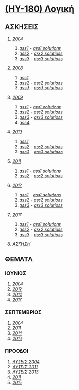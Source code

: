 # [(HY-180) Λογική](http://www.csd.uoc.gr/~hy180/)

## ΑΣΚΗΣΕΙΣ

1. _[2004](https://github.com/keybraker/Computer-Science-Department-Wiki/tree/master/ΜΑΘΗΜΑΤΑ/ΗΥ-180/ΑΣΚΗΣΕΙΣ/2004)_
	1. _[ass1](https://github.com/keybraker/Computer-Science-Department-Wiki/blob/master/ΜΑΘΗΜΑΤΑ/ΗΥ-180/ΑΣΚΗΣΕΙΣ/2004/assign1.pdf)_ - _[ass1 solutions](https://github.com/keybraker/Computer-Science-Department-Wiki/blob/master/ΜΑΘΗΜΑΤΑ/ΗΥ-180/ΑΣΚΗΣΕΙΣ/2004/solutions1.pdf)_
	2. _[ass2](https://github.com/keybraker/Computer-Science-Department-Wiki/blob/master/ΜΑΘΗΜΑΤΑ/ΗΥ-180/ΑΣΚΗΣΕΙΣ/2004/assign2.pdf)_ - _[ass2 solutions](https://github.com/keybraker/Computer-Science-Department-Wiki/blob/master/ΜΑΘΗΜΑΤΑ/ΗΥ-180/ΑΣΚΗΣΕΙΣ/2004/solutions2.pdf)_
	3. _[ass3](https://github.com/keybraker/Computer-Science-Department-Wiki/blob/master/ΜΑΘΗΜΑΤΑ/ΗΥ-180/ΑΣΚΗΣΕΙΣ/2004/assign3.pdf)_ - _[ass3 solutions](https://github.com/keybraker/Computer-Science-Department-Wiki/blob/master/ΜΑΘΗΜΑΤΑ/ΗΥ-180/ΑΣΚΗΣΕΙΣ/2004/solutions3.pdf)_

2. _[2008](https://github.com/keybraker/Computer-Science-Department-Wiki/tree/master/ΜΑΘΗΜΑΤΑ/ΗΥ-180/ΑΣΚΗΣΕΙΣ/2008)_
	1. _[ass1](https://github.com/keybraker/Computer-Science-Department-Wiki/blob/master/ΜΑΘΗΜΑΤΑ/ΗΥ-180/ΑΣΚΗΣΕΙΣ/2008/assign1.pdf)_
	2. _[ass2](https://github.com/keybraker/Computer-Science-Department-Wiki/blob/master/ΜΑΘΗΜΑΤΑ/ΗΥ-180/ΑΣΚΗΣΕΙΣ/2008/assign2.pdf)_ - _[ass2 solutions](https://github.com/keybraker/Computer-Science-Department-Wiki/blob/master/ΜΑΘΗΜΑΤΑ/ΗΥ-180/ΑΣΚΗΣΕΙΣ/2008/solutions2.pdf)_
	3. _[ass3](https://github.com/keybraker/Computer-Science-Department-Wiki/blob/master/ΜΑΘΗΜΑΤΑ/ΗΥ-180/ΑΣΚΗΣΕΙΣ/2008/assign3.pdf)_ - _[ass3 solutions](https://github.com/keybraker/Computer-Science-Department-Wiki/blob/master/ΜΑΘΗΜΑΤΑ/ΗΥ-180/ΑΣΚΗΣΕΙΣ/2008/solutions3.pdf)_

3. _[2009](https://github.com/keybraker/Computer-Science-Department-Wiki/tree/master/ΜΑΘΗΜΑΤΑ/ΗΥ-180/ΑΣΚΗΣΕΙΣ/2009)_
	1. _[ass1](https://github.com/keybraker/Computer-Science-Department-Wiki/blob/master/ΜΑΘΗΜΑΤΑ/ΗΥ-180/ΑΣΚΗΣΕΙΣ/2009/assign1.pdf)_ - _[ass1 solutions](https://github.com/keybraker/Computer-Science-Department-Wiki/blob/master/ΜΑΘΗΜΑΤΑ/ΗΥ-180/ΑΣΚΗΣΕΙΣ/2009/solutions1.pdf)_
	2. _[ass2](https://github.com/keybraker/Computer-Science-Department-Wiki/blob/master/ΜΑΘΗΜΑΤΑ/ΗΥ-180/ΑΣΚΗΣΕΙΣ/2009/assign2.pdf)_ - _[ass2 solutions](https://github.com/keybraker/Computer-Science-Department-Wiki/blob/master/ΜΑΘΗΜΑΤΑ/ΗΥ-180/ΑΣΚΗΣΕΙΣ/2009/solutions2.pdf)_
	3. _[ass3](https://github.com/keybraker/Computer-Science-Department-Wiki/blob/master/ΜΑΘΗΜΑΤΑ/ΗΥ-180/ΑΣΚΗΣΕΙΣ/2009/assign3.pdf)_ - _[ass3 solutions](https://github.com/keybraker/Computer-Science-Department-Wiki/blob/master/ΜΑΘΗΜΑΤΑ/ΗΥ-180/ΑΣΚΗΣΕΙΣ/2009/solutions3.pdf)_
	4. _[ass4](https://github.com/keybraker/Computer-Science-Department-Wiki/blob/master/ΜΑΘΗΜΑΤΑ/ΗΥ-180/ΑΣΚΗΣΕΙΣ/2009/assign4_prolog.pdf)_

4. _[2010](https://github.com/keybraker/Computer-Science-Department-Wiki/tree/master/ΜΑΘΗΜΑΤΑ/ΗΥ-180/ΑΣΚΗΣΕΙΣ/2010)_
	1. _[ass1](https://github.com/keybraker/Computer-Science-Department-Wiki/blob/master/ΜΑΘΗΜΑΤΑ/ΗΥ-180/ΑΣΚΗΣΕΙΣ/2010/assign1.pdf)_ 
	2. _[ass2](https://github.com/keybraker/Computer-Science-Department-Wiki/blob/master/ΜΑΘΗΜΑΤΑ/ΗΥ-180/ΑΣΚΗΣΕΙΣ/2010/assign2.pdf)_ - _[ass2 solutions](https://github.com/keybraker/Computer-Science-Department-Wiki/blob/master/ΜΑΘΗΜΑΤΑ/ΗΥ-180/ΑΣΚΗΣΕΙΣ/2010/solutions2.pdf)_
	3. _[ass3](https://github.com/keybraker/Computer-Science-Department-Wiki/blob/master/ΜΑΘΗΜΑΤΑ/ΗΥ-180/ΑΣΚΗΣΕΙΣ/2010/assign3.pdf)_ - _[ass3 solutions](https://github.com/keybraker/Computer-Science-Department-Wiki/blob/master/ΜΑΘΗΜΑΤΑ/ΗΥ-180/ΑΣΚΗΣΕΙΣ/2010/solutions3.pdf)_

5. _[2011](https://github.com/keybraker/Computer-Science-Department-Wiki/tree/master/ΜΑΘΗΜΑΤΑ/ΗΥ-180/ΑΣΚΗΣΕΙΣ/2011)_
	1. _[ass1](https://github.com/keybraker/Computer-Science-Department-Wiki/blob/master/ΜΑΘΗΜΑΤΑ/ΗΥ-180/ΑΣΚΗΣΕΙΣ/2011/assign1.pdf)_ - _[ass1 solutions](https://github.com/keybraker/Computer-Science-Department-Wiki/blob/master/ΜΑΘΗΜΑΤΑ/ΗΥ-180/ΑΣΚΗΣΕΙΣ/2011/solutions1.pdf)_
	2. _[ass2](https://github.com/keybraker/Computer-Science-Department-Wiki/blob/master/ΜΑΘΗΜΑΤΑ/ΗΥ-180/ΑΣΚΗΣΕΙΣ/2011/assign2.pdf)_ - _[ass2 solutions](https://github.com/keybraker/Computer-Science-Department-Wiki/blob/master/ΜΑΘΗΜΑΤΑ/ΗΥ-180/ΑΣΚΗΣΕΙΣ/2011/solutions2.pdf)_

6. _[2012](https://github.com/keybraker/Computer-Science-Department-Wiki/tree/master/ΜΑΘΗΜΑΤΑ/ΗΥ-180/ΑΣΚΗΣΕΙΣ/2012)_
	1. _[ass1](https://github.com/keybraker/Computer-Science-Department-Wiki/blob/master/ΜΑΘΗΜΑΤΑ/ΗΥ-180/ΑΣΚΗΣΕΙΣ/2012/assign1.pdf)_ - _[ass1 solutions](https://github.com/keybraker/Computer-Science-Department-Wiki/blob/master/ΜΑΘΗΜΑΤΑ/ΗΥ-180/ΑΣΚΗΣΕΙΣ/2012/solutions1.pdf)_
	2. _[ass2](https://github.com/keybraker/Computer-Science-Department-Wiki/blob/master/ΜΑΘΗΜΑΤΑ/ΗΥ-180/ΑΣΚΗΣΕΙΣ/2012/assign2.pdf)_ - _[ass2 solutions](https://github.com/keybraker/Computer-Science-Department-Wiki/blob/master/ΜΑΘΗΜΑΤΑ/ΗΥ-180/ΑΣΚΗΣΕΙΣ/2012/solutions2.pdf)_
	3. _[ass3](https://github.com/keybraker/Computer-Science-Department-Wiki/blob/master/ΜΑΘΗΜΑΤΑ/ΗΥ-180/ΑΣΚΗΣΕΙΣ/2012/assign3.pdf)_ - _[ass3 solutions](https://github.com/keybraker/Computer-Science-Department-Wiki/blob/master/ΜΑΘΗΜΑΤΑ/ΗΥ-180/ΑΣΚΗΣΕΙΣ/2012/solutions3.pdf)_

7. _[2017](https://github.com/keybraker/Computer-Science-Department-Wiki/tree/master/ΜΑΘΗΜΑΤΑ/ΗΥ-180/ΑΣΚΗΣΕΙΣ/2017)_
	1. _[ass1](https://github.com/keybraker/Computer-Science-Department-Wiki/blob/master/ΜΑΘΗΜΑΤΑ/ΗΥ-180/ΑΣΚΗΣΕΙΣ/2017/assign1.pdf)_ - _[ass1 solutions](https://github.com/keybraker/Computer-Science-Department-Wiki/blob/master/ΜΑΘΗΜΑΤΑ/ΗΥ-180/ΑΣΚΗΣΕΙΣ/2017/solutions1.pdf)_
	2. _[ass2](https://github.com/keybraker/Computer-Science-Department-Wiki/blob/master/ΜΑΘΗΜΑΤΑ/ΗΥ-180/ΑΣΚΗΣΕΙΣ/2017/assign2.pdf)_ - _[ass2 solutions](https://github.com/keybraker/Computer-Science-Department-Wiki/blob/master/ΜΑΘΗΜΑΤΑ/ΗΥ-180/ΑΣΚΗΣΕΙΣ/2017/solutions2.pdf)_
	3. _[ass3](https://github.com/keybraker/Computer-Science-Department-Wiki/blob/master/ΜΑΘΗΜΑΤΑ/ΗΥ-180/ΑΣΚΗΣΕΙΣ/2017/assign3.pdf)_ - _[ass3 solutions](https://github.com/keybraker/Computer-Science-Department-Wiki/blob/master/ΜΑΘΗΜΑΤΑ/ΗΥ-180/ΑΣΚΗΣΕΙΣ/2017/solutions3.pdf)_

8. _[ΑΣΚΗΣΗ](https://github.com/keybraker/Computer-Science-Department-Wiki/tree/master/ΜΑΘΗΜΑΤΑ/ΗΥ-180/ΑΣΚΗΣΕΙΣ/assignment1_solutions.pdf)_

## ΘΕΜΑΤΑ

### ΙΟΥΝΙΟΣ
1. _[2004](https://github.com/keybraker/Computer-Science-Department-Wiki/tree/master/ΜΑΘΗΜΑΤΑ/ΗΥ-180/ΘΕΜΑΤΑ/ΙΟΥΝΙΟΣ%202004.pdf)_
2. _[2012](https://github.com/keybraker/Computer-Science-Department-Wiki/tree/master/ΜΑΘΗΜΑΤΑ/ΗΥ-180/ΘΕΜΑΤΑ/ΙΟΥΝΙΟΣ%202012.jpg)_
3. _[2014](https://github.com/keybraker/Computer-Science-Department-Wiki/tree/master/ΜΑΘΗΜΑΤΑ/ΗΥ-180/ΘΕΜΑΤΑ/ΙΟΥΝΙΟΣ%202014.jpg)_
4. _[2017](https://github.com/keybraker/Computer-Science-Department-Wiki/tree/master/ΜΑΘΗΜΑΤΑ/ΗΥ-180/ΘΕΜΑΤΑ/ΙΟΥΝΙΟΣ%202017.jpg)_

### ΣΕΠΤΕΜΒΡΙΟΣ
1. _[2004](https://github.com/keybraker/Computer-Science-Department-Wiki/tree/master/ΜΑΘΗΜΑΤΑ/ΗΥ-180/ΘΕΜΑΤΑ/ΣΕΠΤΕΜΒΡΙΟΣ%202004.png)_
2. _[2011](https://github.com/keybraker/Computer-Science-Department-Wiki/tree/master/ΜΑΘΗΜΑΤΑ/ΗΥ-180/ΘΕΜΑΤΑ/ΣΕΠΤΕΜΒΡΙΟΣ%202011.jpg)_
3. _[2014](https://github.com/keybraker/Computer-Science-Department-Wiki/tree/master/ΜΑΘΗΜΑΤΑ/ΗΥ-180/ΘΕΜΑΤΑ/ΣΕΠΤΕΜΒΡΙΟΣ%202014.jpg)_
4. _[2016](https://github.com/keybraker/Computer-Science-Department-Wiki/tree/master/ΜΑΘΗΜΑΤΑ/ΗΥ-180/ΘΕΜΑΤΑ/ΣΕΠΤΕΜΒΡΙΟΣ%202016.jpg)_

### ΠΡΟΟΔΟΙ
1. _[ΛΥΣΕΙΣ 2004](https://github.com/keybraker/Computer-Science-Department-Wiki/tree/master/ΜΑΘΗΜΑΤΑ/ΗΥ-180/ΘΕΜΑΤΑ/ΛΥΣΕΙΣ%20ΠΡΟΟΔΟΥ%202004.pdf)_
2. _[ΛΥΣΕΙΣ 2011](https://github.com/keybraker/Computer-Science-Department-Wiki/tree/master/ΜΑΘΗΜΑΤΑ/ΗΥ-180/ΘΕΜΑΤΑ/ΛΥΣΕΙΣ%20ΠΡΟΟΔΟΥ%202011.pdf)_
3. _[ΛΥΣΕΙΣ 2013](https://github.com/keybraker/Computer-Science-Department-Wiki/tree/master/ΜΑΘΗΜΑΤΑ/ΗΥ-180/ΘΕΜΑΤΑ/ΛΥΣΕΙΣ%20ΠΡΟΟΔΟΥ%202013.pdf)_
4. _[2011](https://github.com/keybraker/Computer-Science-Department-Wiki/tree/master/ΜΑΘΗΜΑΤΑ/ΗΥ-180/ΘΕΜΑΤΑ/ΠΡΟΟΔΟΣ%202011.pdf)_
5. _[2015](https://github.com/keybraker/Computer-Science-Department-Wiki/tree/master/ΜΑΘΗΜΑΤΑ/ΗΥ-180/ΘΕΜΑΤΑ/ΠΡΟΟΔΟΣ%202015.jpg)_

